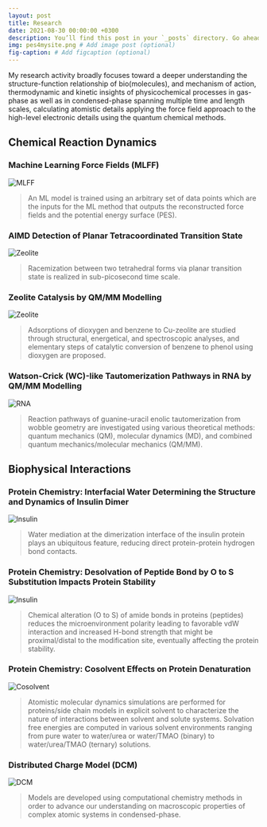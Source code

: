 ```yaml
---
layout: post
title: Research 
date: 2021-08-30 00:00:00 +0300
description: You’ll find this post in your `_posts` directory. Go ahead and edit it and re-build the site to see your changes. # Add post description (optional)
img: pes4mysite.png # Add image post (optional)
fig-caption: # Add figcaption (optional)
---
```

My research activity broadly focuses toward a deeper understanding the structure-function relationship of bio(molecules), and mechanism of action, thermodynamic and kinetic insights of physicochemical processes in gas-phase as well as in condensed-phase spanning multiple time and length scales, calculating atomistic details applying the force field approach to the high-level electronic details using the quantum chemical methods.

## Chemical Reaction Dynamics

### Machine Learning Force Fields (MLFF) 
![MLFF]({{site.baseurl}}/assets/img/mlff.png)

>An ML model is trained using an arbitrary set of data points which are the inputs for the ML method that outputs the reconstructed force fields and the potential energy surface (PES). 

### AIMD Detection of Planar Tetracoordinated Transition State
![Zeolite]({{site.baseurl}}/assets/img/ptx.png)

>Racemization between two tetrahedral forms via planar transition state is realized in sub-picosecond time scale.

### Zeolite Catalysis by QM/MM Modelling
![Zeolite]({{site.baseurl}}/assets/img/qmmm_zeo.png)

>Adsorptions of dioxygen and benzene to Cu-zeolite are studied through structural, energetical, and spectroscopic analyses, and elementary steps of catalytic conversion of benzene to phenol using dioxygen are proposed.

### Watson-Crick (WC)-like Tautomerization Pathways in RNA by QM/MM Modelling
![RNA]({{site.baseurl}}/assets/img/rna_qmmm.png)

>Reaction pathways of guanine-uracil enolic tautomerization from wobble geometry are investigated using various theoretical methods: quantum mechanics (QM), molecular dynamics (MD), and combined quantum mechanics/molecular mechanics (QM/MM).

## Biophysical Interactions

### Protein Chemistry: Interfacial Water Determining the Structure and Dynamics of Insulin Dimer 
![Insulin]({{site.baseurl}}/assets/img/inswat.png)

> Water mediation at the dimerization interface of the insulin protein plays an ubiquitous feature, reducing direct protein-protein hydrogen bond contacts.

### Protein Chemistry: Desolvation of Peptide Bond by O to S Substitution Impacts Protein Stability
![Insulin]({{site.baseurl}}/assets/img/thiopept.png)

> Chemical alteration (O to S) of amide bonds in proteins (peptides) reduces the microenvironment polarity leading to favorable vdW interaction and increased H-bond strength that might be proximal/distal to the modification site, eventually affecting the protein stability.

### Protein Chemistry: Cosolvent Effects on Protein Denaturation
![Cosolvent]({{site.baseurl}}/assets/img/cosol.png)

> Atomistic molecular dynamics simulations are performed for proteins/side chain models in explicit solvent to characterize the nature of interactions between solvent and solute systems. Solvation free energies are computed in various solvent environments ranging from pure water to water/urea or water/TMAO (binary) to water/urea/TMAO (ternary) solutions. 

### Distributed Charge Model (DCM)
![DCM]({{site.baseurl}}/assets/img/dcm.png)

>Models are developed using computational chemistry methods in order to advance our understanding on macroscopic properties of complex atomic systems in condensed-phase.
